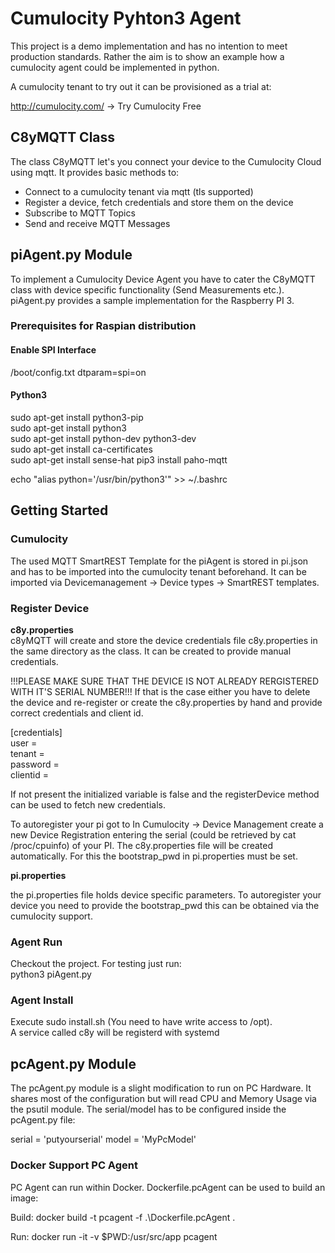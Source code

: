 # Cumulocity Pyhton3 Agent

This project is a demo implementation and has no intention to meet production standards. Rather the aim is to show an example how a cumulocity agent could be implemented in python.

A cumulocity tenant to try out it can be provisioned as a trial at:

http://cumulocity.com/ -> Try Cumulocity Free

## C8yMQTT Class

The class C8yMQTT let's you connect your device to the Cumulocity Cloud using mqtt. It provides basic methods to:

* Connect to a cumulocity tenant via mqtt (tls supported)
* Register a device, fetch credentials and store them on the device
* Subscribe to MQTT Topics
* Send and receive MQTT Messages

## piAgent.py Module

To implement a Cumulocity Device Agent you have to cater the C8yMQTT class with device specific functionality (Send Measurements etc.). piAgent.py provides a sample implementation for the Raspberry PI 3.


### Prerequisites for Raspian distribution

#### Enable SPI Interface

/boot/config.txt
dtparam=spi=on

#### Python3
 
sudo apt-get install python3-pip  
sudo apt-get install python3  
sudo apt-get install python-dev python3-dev  
sudo apt-get install ca-certificates  
sudo apt-get install sense-hat
pip3 install paho-mqtt 

echo "alias python='/usr/bin/python3'" >>  ~/.bashrc

## Getting Started

### Cumulocity

The used MQTT SmartREST Template for the piAgent is stored in pi.json and has to be imported into the cumulocity tenant beforehand. It can be imported via Devicemanagement -> Device types -> SmartREST templates.

### Register Device

__c8y.properties__  
c8yMQTT will create and store the device credentials file c8y.properties in the same directory as the class. It can be created to provide manual credentials. 

!!!PLEASE MAKE SURE THAT THE DEVICE IS NOT ALREADY RERGISTERED WITH IT'S SERIAL NUMBER!!!
If that is the case either you have to delete the device and re-register or create the c8y.properties by hand and provide correct credentials and client id.

  
[credentials]  
user =  
tenant =   
password =   
clientid =

If not present the initialized variable is false and the registerDevice method can be used to fetch new credentials. 

To autoregister your pi got to In Cumulocity -> Device Management create a new Device Registration entering the serial (could be retrieved by cat /proc/cpuinfo) of your PI. The c8y.properties file will be created automatically. For this the bootstrap_pwd in pi.properties must be set.

__pi.properties__

the pi.properties file holds device specific parameters. To autoregister your device you need to provide the bootstrap_pwd this can be 
obtained via the cumulocity support.

### Agent Run
Checkout the project. For testing just run:  
python3 piAgent.py  

### Agent Install
Execute sudo install.sh (You need to have write access to /opt).  
A service called c8y will be registerd with systemd


## pcAgent.py Module
The pcAgent.py module is a slight modification to run on PC Hardware. It shares most of the configuration but will read CPU and Memory Usage via the psutil module. The serial/model  has to be configured inside the pcAgent.py file:

serial = 'putyourserial'
model = 'MyPcModel'

### Docker Support PC Agent
PC Agent can run within Docker. Dockerfile.pcAgent can be used to build an image:

Build:
docker build -t pcagent -f .\Dockerfile.pcAgent .

Run:
docker run -it -v $PWD:/usr/src/app pcagent
